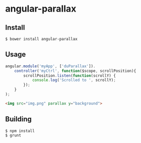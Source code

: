 angular-parallax
==============

Install
-------

    $ bower install angular-parallax

Usage
-----

```js
angular.module('myApp', ['duParallax']).
    controller('myCtrl', function($scope, scrollPosition){
        scrollPosition.listen(function(scrollY) {
            console.log('Scrolled to ', scrollY);
        });
    }
);
```

```html
<img src="img.png" parallax y="background">
```

Building
--------

    $ npm install
    $ grunt
